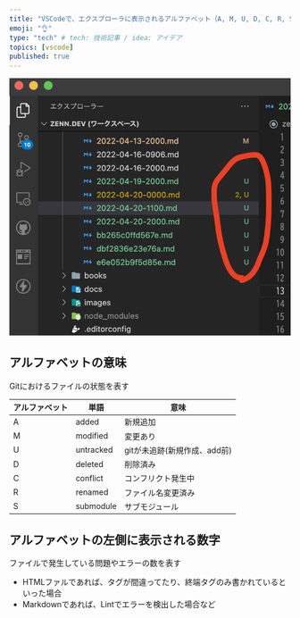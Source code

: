```yaml
---
title: "VSCodeで、エクスプローラに表示されるアルファベット（A, M, U, D, C, R, S）と数字の意味"
emoji: "👌"
type: "tech" # tech: 技術記事 / idea: アイデア
topics: [vscode]
published: true
---
```


![画像の説明文](/images/2022-04-20-1100/2022-04-20-1101.png)

## アルファベットの意味

Gitにおけるファイルの状態を表す

| アルファベット | 単語      | 意味                         |
| -------------- | --------- | ---------------------------- |
| A              | added     | 新規追加                     |
| M              | modified  | 変更あり                     |
| U              | untracked | gitが未追跡(新規作成、add前) |
| D              | deleted   | 削除済み                     |
| C              | conflict  | コンフリクト発生中           |
| R              | renamed   | ファイル名変更済み           |
| S              | submodule | サブモジュール               |

## アルファベットの左側に表示される数字

ファイルで発生している問題やエラーの数を表す

- HTMLファルであれば、タグが間違ってたり、終端タグのみ書かれているといった場合
- Markdownであれば、Lintでエラーを検出した場合など

